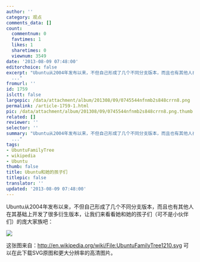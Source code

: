 ```yaml
---
author: ''
category: 观点
comments_data: []
count:
  commentnum: 0
  favtimes: 1
  likes: 1
  sharetimes: 0
  viewnum: 3549
date: '2013-08-09 07:48:00'
editorchoice: false
excerpt: "Ubuntu从2004年发布以来，不但自己形成了几个不同分支版本，而且也有其他人在其基础上开发了很多衍生版本，让我们来看看她和她的孩子们（可不是小伙伴们）的庞大家族吧：\r\n\r\n这张图来自：http://en.wikipedia.org/wiki
  ..."
fromurl: ''
id: 1759
islctt: false
largepic: /data/attachment/album/201308/09/0745544nfnmb2s848crrn8.png
permalink: /article-1759-1.html
pic: /data/attachment/album/201308/09/0745544nfnmb2s848crrn8.png.thumb.jpg
related: []
reviewer: ''
selector: ''
summary: "Ubuntu从2004年发布以来，不但自己形成了几个不同分支版本，而且也有其他人在其基础上开发了很多衍生版本，让我们来看看她和她的孩子们（可不是小伙伴们）的庞大家族吧：\r\n\r\n这张图来自：http://en.wikipedia.org/wiki
  ..."
tags:
- UbuntuFamilyTree
- wikipedia
- Ubuntu
thumb: false
title: Ubuntu和她的孩子们
titlepic: false
translator: ''
updated: '2013-08-09 07:48:00'
---
```


Ubuntu从2004年发布以来，不但自己形成了几个不同分支版本，而且也有其他人在其基础上开发了很多衍生版本，让我们来看看她和她的孩子们（可不是小伙伴们）的庞大家族吧：


![](/data/attachment/album/201308/09/0745544nfnmb2s848crrn8.png)


这张图来自：http://en.wikipedia.org/wiki/File:UbuntuFamilyTree1210.svg 可以在此下载SVG原图和更大分辨率的高清图片。